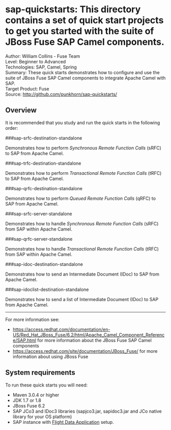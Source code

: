 sap-quickstarts: This directory contains a set of quick start projects to get you started with the suite of JBoss Fuse SAP Camel components.
=======================================================================================================================
Author: William Collins - Fuse Team  
Level: Beginner to Advanced  
Technologies: SAP, Camel, Spring  
Summary: These quick starts demonstrates how to configure and use the suite of JBoss Fuse SAP Camel components to integrate Apache Camel with SAP.       
Target Product: Fuse  
Source: <http://github.com/punkhorn/sap-quickstarts/>  

Overview  
--------  

It is recommended that you study and run the quick starts in the following order:  

###sap-srfc-destination-standalone  

Demonstrates how to perform *Synchronous Remote Function Calls* (sRFC) to SAP from Apache Camel.   

###sap-trfc-destination-standalone  

Demonstrates how to perform *Transactional Remote Function Calls* (tRFC) to SAP from Apache Camel.   

###sap-qrfc-destination-standalone  

Demonstrates how to perform *Queued Remote Function Calls* (qRFC) to SAP from Apache Camel.   

###sap-srfc-server-standalone  

Demonstrates how to handle *Synchronous Remote Function Calls* (sRFC) from SAP within Apache Camel.   
  
###sap-qrfc-server-standalone  

Demonstrates how to handle *Transactional Remote Function Calls* (tRFC) from SAP within Apache Camel.   

###sap-idoc-destination-standalone   

Demonstrates how to send an Intermediate Document (IDoc) to SAP from Apache Camel.   

###sap-idoclist-destination-standalone   

Demonstrates how to send a list of Intermediate Document (IDoc) to SAP from Apache Camel.   

-----
For more information see:

* <https://access.redhat.com/documentation/en-US/Red_Hat_JBoss_Fuse/6.2/html/Apache_Camel_Component_Reference/SAP.html> for more information about the JBoss Fuse SAP Camel components 
* <https://access.redhat.com/site/documentation/JBoss_Fuse/> for more information about using JBoss Fuse

System requirements
-------------------

To run these quick starts you will need:

* Maven 3.0.4 or higher
* JDK 1.7 or 1.8
* JBoss Fuse 6.2
* SAP JCo3 and IDoc3 libraries (sapjco3.jar, sapidoc3.jar and JCo native library for your OS platform)
* SAP instance with [Flight Data Application](http://help.sap.com/saphelp_erp60_sp/helpdata/en/db/7c623cf568896be10000000a11405a/content.htm) setup.



  
  